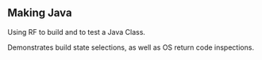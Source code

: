 ## Making Java

Using RF to build and to test a Java Class. 

Demonstrates build state selections, as well as OS return code inspections.

